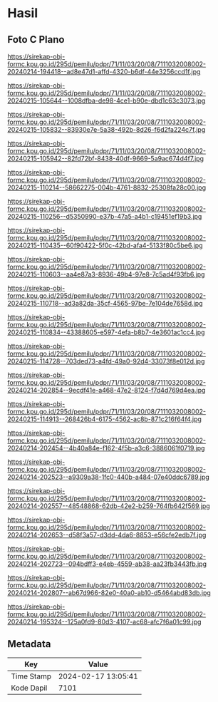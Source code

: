 # Hasil

## Foto C Plano

https://sirekap-obj-formc.kpu.go.id/295d/pemilu/pdpr/71/11/03/20/08/7111032008002-20240214-194418--ad8e47d1-affd-4320-b6df-44e3256ccd1f.jpg

https://sirekap-obj-formc.kpu.go.id/295d/pemilu/pdpr/71/11/03/20/08/7111032008002-20240215-105644--1008dfba-de98-4ce1-b90e-dbd1c63c3073.jpg

https://sirekap-obj-formc.kpu.go.id/295d/pemilu/pdpr/71/11/03/20/08/7111032008002-20240215-105832--83930e7e-5a38-492b-8d26-f6d2fa224c7f.jpg

https://sirekap-obj-formc.kpu.go.id/295d/pemilu/pdpr/71/11/03/20/08/7111032008002-20240215-105942--82fd72bf-8438-40df-9669-5a9ac674d4f7.jpg

https://sirekap-obj-formc.kpu.go.id/295d/pemilu/pdpr/71/11/03/20/08/7111032008002-20240215-110214--58662275-004b-4761-8832-25308fa28c00.jpg

https://sirekap-obj-formc.kpu.go.id/295d/pemilu/pdpr/71/11/03/20/08/7111032008002-20240215-110256--d5350990-e37b-47a5-a4b1-c19451ef19b3.jpg

https://sirekap-obj-formc.kpu.go.id/295d/pemilu/pdpr/71/11/03/20/08/7111032008002-20240215-110435--60f90422-5f0c-42bd-afa4-5133f80c5be6.jpg

https://sirekap-obj-formc.kpu.go.id/295d/pemilu/pdpr/71/11/03/20/08/7111032008002-20240215-110603--aa4e87a3-8936-49b4-97e8-7c5ad4f93fb6.jpg

https://sirekap-obj-formc.kpu.go.id/295d/pemilu/pdpr/71/11/03/20/08/7111032008002-20240215-110718--ad3a82da-35cf-4565-97be-7e104de7658d.jpg

https://sirekap-obj-formc.kpu.go.id/295d/pemilu/pdpr/71/11/03/20/08/7111032008002-20240215-110834--43388605-e597-4efa-b8b7-4e3601ac1cc4.jpg

https://sirekap-obj-formc.kpu.go.id/295d/pemilu/pdpr/71/11/03/20/08/7111032008002-20240215-114728--703ded73-a4fd-49a0-92d4-33073f8e012d.jpg

https://sirekap-obj-formc.kpu.go.id/295d/pemilu/pdpr/71/11/03/20/08/7111032008002-20240214-202854--9ecdf41e-a468-47e2-8124-f7d4d769d4ea.jpg

https://sirekap-obj-formc.kpu.go.id/295d/pemilu/pdpr/71/11/03/20/08/7111032008002-20240215-114913--268426b4-6175-4562-ac8b-871c216f64f4.jpg

https://sirekap-obj-formc.kpu.go.id/295d/pemilu/pdpr/71/11/03/20/08/7111032008002-20240214-202454--4b40a84e-f162-4f5b-a3c6-3886061f0719.jpg

https://sirekap-obj-formc.kpu.go.id/295d/pemilu/pdpr/71/11/03/20/08/7111032008002-20240214-202523--a9309a38-1fc0-440b-a484-07e40ddc6789.jpg

https://sirekap-obj-formc.kpu.go.id/295d/pemilu/pdpr/71/11/03/20/08/7111032008002-20240214-202557--48548868-62db-42e2-b259-764fb642f569.jpg

https://sirekap-obj-formc.kpu.go.id/295d/pemilu/pdpr/71/11/03/20/08/7111032008002-20240214-202653--d58f3a57-d3dd-4da6-8853-e56cfe2edb7f.jpg

https://sirekap-obj-formc.kpu.go.id/295d/pemilu/pdpr/71/11/03/20/08/7111032008002-20240214-202723--094bdff3-e4eb-4559-ab38-aa23fb3443fb.jpg

https://sirekap-obj-formc.kpu.go.id/295d/pemilu/pdpr/71/11/03/20/08/7111032008002-20240214-202807--ab67d966-82e0-40a0-ab10-d5464abd83db.jpg

https://sirekap-obj-formc.kpu.go.id/295d/pemilu/pdpr/71/11/03/20/08/7111032008002-20240214-195324--125a0fd9-80d3-4107-ac68-afc7f6a01c99.jpg


## Metadata

| Key        | Value               |
| ---------- | ------------------- |
| Time Stamp | 2024-02-17 13:05:41 |
| Kode Dapil | 7101                |



